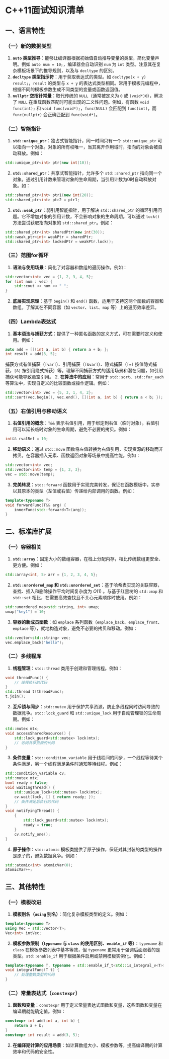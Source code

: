 # C++11面试知识清单
## 一、语言特性
### （一）新的数据类型
1. **`auto` 类型推导**：能够让编译器根据初始值自动推导变量的类型，简化变量声明。例如 `auto num = 10;`，编译器会自动识别 `num` 为 `int` 类型。注意其在复杂模板场景下的推导规则，以及与 `decltype` 的区别。
2. **`decltype` 类型指示符**：用于获取表达式的类型。如 `decltype(x + y) result;`，`result` 的类型与 `x + y` 的表达式类型相同。常用于模板元编程中，根据不同的模板参数生成不同类型的变量或函数返回值。
3. **`nullptr` 空指针常量**：取代传统的 `NULL`（通常被定义为 `0` 或 `(void*)0`），解决了 `NULL` 在重载函数匹配时可能出现的二义性问题。例如，有函数 `void func(int);` 和 `void func(void*);`，`func(NULL)` 会匹配到 `func(int)`，而 `func(nullptr)` 会正确匹配到 `func(void*)`。

### （二）智能指针
1. **`std::unique_ptr`**：独占式智能指针，同一时间只有一个 `std::unique_ptr` 可以指向一个对象。对象的所有权唯一，当其离开作用域时，指向的对象会被自动释放。例如：
```cpp
std::unique_ptr<int> ptr(new int(10)); 
```
2. **`std::shared_ptr`**：共享式智能指针，允许多个 `std::shared_ptr` 指向同一个对象。通过引用计数来管理对象的生命周期，当引用计数为0时自动释放对象。如：
```cpp
std::shared_ptr<int> ptr1(new int(20));
std::shared_ptr<int> ptr2 = ptr1; 
```
3. **`std::weak_ptr`**：弱引用智能指针，用于解决 `std::shared_ptr` 的循环引用问题。它不增加对象的引用计数，不会影响对象的生命周期。可以通过 `lock()` 方法尝试获取指向对象的 `std::shared_ptr`。例如：
```cpp
std::shared_ptr<int> sharedPtr(new int(30));
std::weak_ptr<int> weakPtr = sharedPtr;
std::shared_ptr<int> lockedPtr = weakPtr.lock(); 
```

### （三）范围for循环
1. **语法与使用场景**：简化了对容器和数组的遍历操作。例如：
```cpp
std::vector<int> vec = {1, 2, 3, 4, 5};
for (int num : vec) {
    std::cout << num << " ";
}
```
2. **底层实现原理**：基于 `begin()` 和 `end()` 函数，适用于支持这两个函数的容器和数组。了解其在不同容器（如 `vector`、`list`、`map` 等）上的遍历效率差异。

### （四）Lambda表达式
1. **基本语法与捕获方式**：提供了一种匿名函数的定义方式，可在需要时定义和使用。例如：
```cpp
auto add = [](int a, int b) { return a + b; };
int result = add(3, 5); 
```
捕获方式有值捕获（`[var]`）、引用捕获（`[&var]`）、隐式捕获（`[=]` 按值隐式捕获，`[&]` 按引用隐式捕获）等。理解不同捕获方式的适用场景和潜在问题，如引用捕获可能导致悬空引用。
2. **在算法中的应用**：常用于 `std::sort`、`std::for_each` 等算法中，实现自定义的比较函数或操作逻辑。例如：
```cpp
std::vector<int> vec = {5, 3, 1, 4, 2};
std::sort(vec.begin(), vec.end(), [](int a, int b) { return a < b; }); 
```

### （五）右值引用与移动语义
1. **右值引用的概念**：`T&&` 表示右值引用，用于绑定到右值（临时对象）。右值引用可以延长临时对象的生命周期，避免不必要的拷贝。例如：
```cpp
int&& rvalRef = 10; 
```
2. **移动语义**：通过 `std::move` 函数将左值转换为右值引用，实现资源的移动而非拷贝。在容器插入元素、函数返回对象等场景中提高性能。例如：
```cpp
std::vector<int> vec;
std::vector<int> temp = {1, 2, 3};
vec = std::move(temp); 
```
3. **完美转发**：`std::forward` 函数用于实现完美转发，保证在函数模板中，实参以其原本的类型（左值或右值）传递给内部调用的函数。例如：
```cpp
template<typename T>
void forwardFunc(T&& arg) {
    innerFunc(std::forward<T>(arg)); 
}
```

## 二、标准库扩展
### （一）容器相关
1. **`std::array`**：固定大小的数组容器，在栈上分配内存，相比传统数组更安全、更方便。例如：
```cpp
std::array<int, 5> arr = {1, 2, 3, 4, 5};
```
2. **`std::unordered_map` 和 `std::unordered_set`**：基于哈希表实现的关联容器，查找、插入和删除操作平均时间复杂度为 $O(1)$ 。与基于红黑树的 `std::map` 和 `std::set` 相比，在需要高效查找且不关心元素顺序时使用。例如：
```cpp
std::unordered_map<std::string, int> umap;
umap["key1"] = 10; 
```
3. **容器的新成员函数**：如 `emplace` 系列函数（`emplace_back`、`emplace_front`、`emplace` 等），就地构造对象，避免不必要的拷贝和移动。例如：
```cpp
std::vector<std::string> vec;
vec.emplace_back("hello"); 
```

### （二）多线程库
1. **线程管理**：`std::thread` 类用于创建和管理线程。例如：
```cpp
void threadFunc() {
    // 线程执行的代码
}
std::thread t(threadFunc);
t.join(); 
```
2. **互斥锁与同步**：`std::mutex` 用于保护共享资源，防止多线程同时访问导致的数据竞争。`std::lock_guard` 和 `std::unique_lock` 用于自动管理锁的生命周期。例如：
```cpp
std::mutex mtx;
void accessSharedResource() {
    std::lock_guard<std::mutex> lock(mtx);
    // 访问共享资源的代码
}
```
3. **条件变量**：`std::condition_variable` 用于线程间的同步，一个线程等待某个条件满足，另一个线程满足条件时通知等待线程。例如：
```cpp
std::condition_variable cv;
std::mutex mtx;
bool ready = false;
void waitingThread() {
    std::unique_lock<std::mutex> lock(mtx);
    cv.wait(lock, [] { return ready; });
    // 条件满足后执行的代码
}
void notifyingThread() {
    {
        std::lock_guard<std::mutex> lock(mtx);
        ready = true;
    }
    cv.notify_one(); 
}
```
4. **原子操作**：`std::atomic` 模板类提供了原子操作，保证对其封装的类型的操作是原子的，避免数据竞争。例如：
```cpp
std::atomic<int> atomicVar(0);
atomicVar++; 
```

## 三、其他特性
### （一）模板改进
1. **模板别名（`using` 别名）**：简化复杂模板类型的定义。例如：
```cpp
template<typename T>
using Vec = std::vector<T>;
Vec<int> intVec; 
```
2. **模板参数限制（`typename` 与 `class` 的使用区别、`enable_if` 等）**：`typename` 和 `class` 在模板参数列表中基本等效，但 `typename` 更常用于强调后面跟着的是类型。`std::enable_if` 用于根据条件启用或禁用模板实例化。例如：
```cpp
template<typename T, typename = std::enable_if_t<std::is_integral_v<T>>>
void integralFunc(T t) {
    // 处理整数类型的代码
}
```

### （二）常量表达式（`constexpr`）
1. **函数和变量**：`constexpr` 用于定义常量表达式函数和变量，这些函数和变量在编译期就能确定值。例如：
```cpp
constexpr int add(int a, int b) {
    return a + b;
}
constexpr int result = add(3, 5); 
```
2. **在编译期计算的应用场景**：如计算数组大小、模板参数等，提高编译期的计算效率和代码的安全性。 